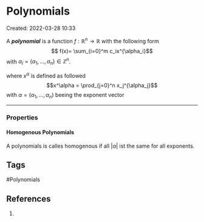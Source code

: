 # Polynomials
Created: 2022-03-28 10:33

A ***polynomial*** is a function $f: \mathbb R^n \rightarrow \mathbb R$ with the following form $$ f(x)= \sum_{i=0}^m c_ix^{\alpha_i}$$ with $\alpha_i = (\alpha_1,\dots,\alpha_n) \in \mathbb{Z}^n$.

where $x^\alpha$ is defined as followed $$x^\alpha = \prod_{j=0}^n x_j^{\alpha_j}$$ with $\alpha = (\alpha_1,\dots,\alpha_n)$ beeing the exponent vector

---
### Properties

#### Homogenous Polynomials

A polynomials is calles homogenous if all $\vert \alpha \vert$ ist the same for all exponents.


## Tags

#Polynomials

## References
1. 



